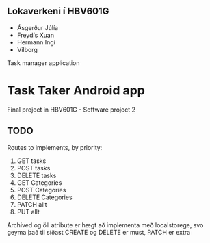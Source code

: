 ## Lokaverkeni í HBV601G
- Ásgerður Júlía
- Freydís Xuan
- Hermann Ingi
- Vilborg

Task manager application
# Task Taker Android app

Final project in HBV601G - Software project 2

## TODO 
Routes to implements, by priority:

1. GET tasks
2. POST tasks
3. DELETE tasks
4. GET Categories
5. POST Categories
6. DELETE Categories
7. PATCH allt
8. PUT allt

Archived og öll atribute er hægt að implementa með localstorege, svo geyma það til síðast
CREATE og DELETE er must, PATCH er extra


